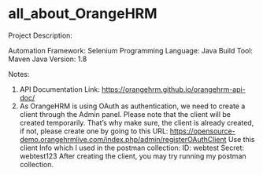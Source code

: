 # all_about_OrangeHRM

Project Description: 

Automation Framework: Selenium 
Programming Language: Java 
Build Tool: Maven 
Java Version: 1.8

Notes: 
1. API Documentation Link: https://orangehrm.github.io/orangehrm-api-doc/
2. As OrangeHRM is using OAuth as authentication, we need to create a client through the Admin panel. Please note that the client will be created temporarily. That’s why make sure, the client is already created, if not, please create one by going to this URL: https://opensource-demo.orangehrmlive.com/index.php/admin/registerOAuthClient Use this client Info which I used in the postman collection: 
    ID: webtest 
    Secret: webtest123
After creating the client, you may try running my postman collection.
